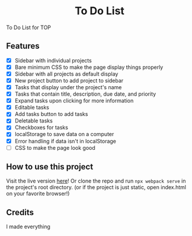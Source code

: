 <h1 align="center">To Do List</h1>
To Do List for TOP

Features
--------
- [x] Sidebar with individual projects
- [x] Bare minimum CSS to make the page display things properly
- [x] Sidebar with all projects as default display
- [x] New project button to add project to sidebar
- [x] Tasks that display under the project's name
- [x] Tasks that contain title, description, due date, and priority
- [x] Expand tasks upon clicking for more information
- [x] Editable tasks
- [x] Add tasks button to add tasks
- [x] Deletable tasks
- [x] Checkboxes for tasks
- [x] localStorage to save data on a computer
- [x] Error handling if data isn't in localStorage
- [ ] CSS to make the page look good

How to use this project
-----------------------
Visit the live version <a href="" rel="noopener noreferrer">here</a>! Or clone the repo and run `npx webpack serve` in the project's root directory. (or if the project is just static, open index.html on your favorite browser!)

Credits
-------
I made everything
